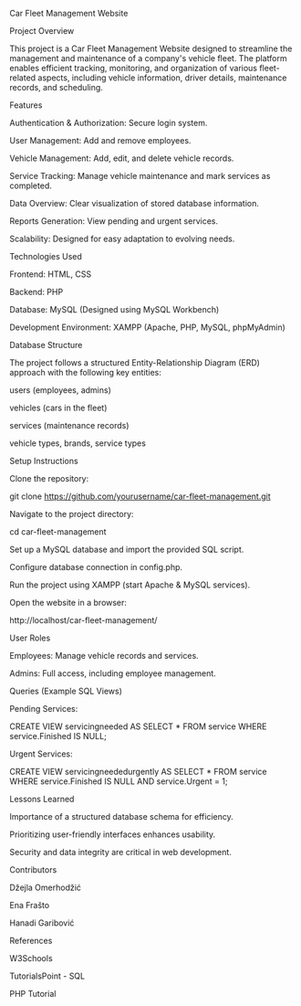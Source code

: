 Car Fleet Management Website

Project Overview

This project is a Car Fleet Management Website designed to streamline the management and maintenance of a company's vehicle fleet. The platform enables efficient tracking, monitoring, and organization of various fleet-related aspects, including vehicle information, driver details, maintenance records, and scheduling.

Features

Authentication & Authorization: Secure login system.

User Management: Add and remove employees.

Vehicle Management: Add, edit, and delete vehicle records.

Service Tracking: Manage vehicle maintenance and mark services as completed.

Data Overview: Clear visualization of stored database information.

Reports Generation: View pending and urgent services.

Scalability: Designed for easy adaptation to evolving needs.

Technologies Used

Frontend: HTML, CSS

Backend: PHP

Database: MySQL (Designed using MySQL Workbench)

Development Environment: XAMPP (Apache, PHP, MySQL, phpMyAdmin)

Database Structure

The project follows a structured Entity-Relationship Diagram (ERD) approach with the following key entities:

users (employees, admins)

vehicles (cars in the fleet)

services (maintenance records)

vehicle types, brands, service types

Setup Instructions

Clone the repository:

git clone https://github.com/yourusername/car-fleet-management.git

Navigate to the project directory:

cd car-fleet-management

Set up a MySQL database and import the provided SQL script.

Configure database connection in config.php.

Run the project using XAMPP (start Apache & MySQL services).

Open the website in a browser:

http://localhost/car-fleet-management/

User Roles

Employees: Manage vehicle records and services.

Admins: Full access, including employee management.

Queries (Example SQL Views)

Pending Services:

CREATE VIEW servicingneeded AS SELECT * FROM service WHERE service.Finished IS NULL;

Urgent Services:

CREATE VIEW servicingneededurgently AS SELECT * FROM service WHERE service.Finished IS NULL AND service.Urgent = 1;

Lessons Learned

Importance of a structured database schema for efficiency.

Prioritizing user-friendly interfaces enhances usability.

Security and data integrity are critical in web development.

Contributors

Džejla Omerhodžić

Ena Frašto

Hanadi Garibović

References

W3Schools

TutorialsPoint - SQL

PHP Tutorial
